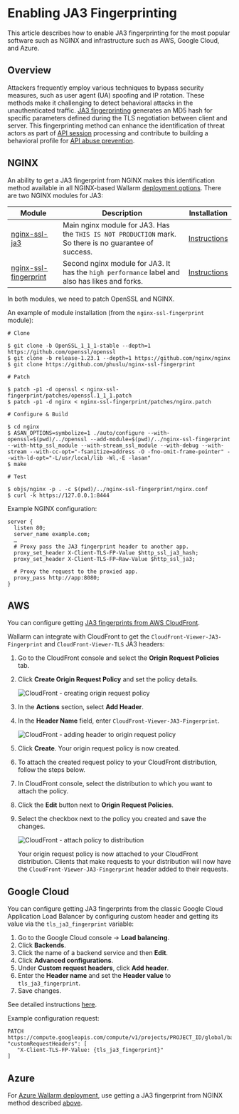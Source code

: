# Enabling JA3 Fingerprinting

This article describes how to enable JA3 fingerprinting for the most popular software such as NGINX and infrastructure such as AWS, Google Cloud, and Azure.

## Overview

Attackers frequently employ various techniques to bypass security measures, such as user agent (UA) spoofing and IP rotation. These methods make it challenging to detect behavioral attacks in the unauthenticated traffic. [JA3 fingerprinting](https://www.peakhour.io/learning/fingerprinting/what-is-ja3-fingerprinting/) generates an MD5 hash for specific parameters defined during the TLS negotiation between client and server. This fingerprinting method can enhance the identification of threat actors as part of [API session](../api-sessions/overview.md) processing and contribute to building a behavioral profile for [API abuse prevention](../api-abuse-prevention/overview.md).

## NGINX

An ability to get a JA3 fingerprint from NGINX makes this identification method available in all NGINX-based Wallarm [deployment options](../installation/supported-deployment-options.md). There are two NGINX modules for JA3:

| Module | Description | Installation |
| - | - | - |
| [nginx-ssl-ja3](https://github.com/fooinha/nginx-ssl-ja3) | Main nginx module for JA3. Has the `THIS IS NOT PRODUCTION` mark. So there is no guarantee of success. | [Instructions](https://github.com/fooinha/nginx-ssl-ja3#compilation-and-installation) |
| [nginx-ssl-fingerprint](https://github.com/phuslu/nginx-ssl-fingerprint) | Second nginx module for JA3. It has the `high performance` label and also has likes and forks. | [Instructions](https://github.com/phuslu/nginx-ssl-fingerprint#quick-start) |

In both modules, we need to patch OpenSSL and NGINX.

An example of module installation (from the `nginx-ssl-fingerprint` module):

```
# Clone

$ git clone -b OpenSSL_1_1_1-stable --depth=1 https://github.com/openssl/openssl
$ git clone -b release-1.23.1 --depth=1 https://github.com/nginx/nginx
$ git clone https://github.com/phuslu/nginx-ssl-fingerprint

# Patch

$ patch -p1 -d openssl < nginx-ssl-fingerprint/patches/openssl.1_1_1.patch
$ patch -p1 -d nginx < nginx-ssl-fingerprint/patches/nginx.patch

# Configure & Build

$ cd nginx
$ ASAN_OPTIONS=symbolize=1 ./auto/configure --with-openssl=$(pwd)/../openssl --add-module=$(pwd)/../nginx-ssl-fingerprint --with-http_ssl_module --with-stream_ssl_module --with-debug --with-stream --with-cc-opt="-fsanitize=address -O -fno-omit-frame-pointer" --with-ld-opt="-L/usr/local/lib -Wl,-E -lasan"
$ make

# Test

$ objs/nginx -p . -c $(pwd)/../nginx-ssl-fingerprint/nginx.conf
$ curl -k https://127.0.0.1:8444
```

Example NGINX configuration:

```
server {
  listen 80;
  server_name example.com;
  …
  # Proxy pass the JA3 fingerprint header to another app.
  proxy_set_header X-Client-TLS-FP-Value $http_ssl_ja3_hash;
  proxy_set_header X-Client-TLS-FP–Raw-Value $http_ssl_ja3;

  # Proxy the request to the proxied app.
  proxy_pass http://app:8080;
}
```

## AWS

You can configure getting [JA3 fingerprints from AWS CloudFront](https://aws.amazon.com/about-aws/whats-new/2022/11/amazon-cloudfront-supports-ja3-fingerprint-headers/).

Wallarm can integrate with CloudFront to get the `CloudFront-Viewer-JA3-Fingerprint` and `CloudFront-Viewer-TLS` JA3 headers:

1. Go to the CloudFront console and select the **Origin Request Policies** tab.
1. Click **Create Origin Request Policy** and set the policy details.

    ![CloudFront - creating origin request policy](../images/configuration-guides/ja3/aws-cloudfront-create-origin-request-policy.png)

1. In the **Actions** section, select **Add Header**.
1. In the **Header Name** field, enter `CloudFront-Viewer-JA3-Fingerprint`.

    ![CloudFront - adding header to origin request policy](../images/configuration-guides/ja3/aws-cloudfront-origin-request-policy-add-header.png)

1. Click **Create**. Your origin request policy is now created.
1. To attach the created request policy to your CloudFront distribution, follow the steps below.
1. In CloudFront console, select the distribution to which you want to attach the policy.
1. Click the **Edit** button next to **Origin Request Policies**.
1. Select the checkbox next to the policy you created and save the changes.

    ![CloudFront - attach policy to distribution](../images/configuration-guides/ja3/aws-cloudfront-attach-policy-to-distribution.png)

    Your origin request policy is now attached to your CloudFront distribution. Clients that make requests to your distribution will now have the `CloudFront-Viewer-JA3-Fingerprint` header added to their requests.

## Google Cloud

You can configure getting JA3 fingerprints from the classic Google Cloud Application Load Balancer by configuring custom header and getting its value via the `tls_ja3_fingerprint` variable:

1. Go to the Google Cloud console → **Load balancing**.
1. Click **Backends**.
1. Click the name of a backend service and then **Edit**.
1. Click **Advanced configurations**.
1. Under **Custom request headers**, click **Add header**.
1. Enter the **Header name** and set the **Header value** to `tls_ja3_fingerprint`.
1. Save changes.

See detailed instructions [here](https://cloud.google.com/load-balancing/docs/https/custom-headers).

Example configuration request:

```
PATCH https://compute.googleapis.com/compute/v1/projects/PROJECT_ID/global/backendServices/BACKEND_SERVICE_NAME
"customRequestHeaders": [
   "X-Client-TLS-FP-Value: {tls_ja3_fingerprint}"
]
```

## Azure

For [Azure Wallarm deployment](../installation/cloud-platforms/azure/docker-container.md), use getting a JA3 fingerprint from NGINX method described [above](#nginx).
